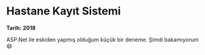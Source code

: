 # Hastane Kayıt Sistemi

**Tarih: 2018**

ASP.Net ile eskiden yapmış olduğum küçük bir deneme. Şimdi bakamıyorum :smile: